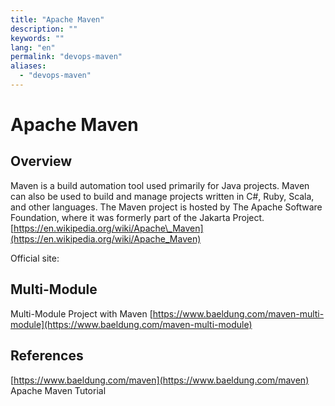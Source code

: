 ```yaml
---
title: "Apache Maven"
description: ""
keywords: ""
lang: "en"
permalink: "devops-maven"
aliases:
  - "devops-maven"
---
```



# Apache Maven

## Overview

Maven is a build automation tool used primarily for Java projects. Maven can also be used to build and manage projects written in C#, Ruby, Scala, and other languages. The Maven project is hosted by The Apache Software Foundation, where it was formerly part of the Jakarta Project. [https://en.wikipedia.org/wiki/Apache\_Maven](https://en.wikipedia.org/wiki/Apache_Maven)

Official site:

## Multi-Module

Multi-Module Project with Maven [https://www.baeldung.com/maven-multi-module](https://www.baeldung.com/maven-multi-module)

## References

[https://www.baeldung.com/maven](https://www.baeldung.com/maven) Apache Maven Tutorial
